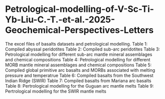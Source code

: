 # Petrological-modelling-of-V-Sc-Ti-Yb-Liu-C.-T.-et-al.-2025-Geochemical-Perspectives-Letters
The excel files of basalts datasets and petrological modelling. Table 1: Compiled abyssal peridotites Table 2: Compiled sub-arc peridotites Table 3: Petrological modelling for different sub-arc mantle mineral assemblages and chemical compositions Table 4: Petrological modelling for different MORB mantle mineral assemblages and chemical compositions Table 5: Compiled global primitive arc basalts and MORBs associated with melting pressure and temperatrue Table 6: Compiled basalts from the Southwest Indian Ridge (SWIR) Table 7: Compiled basalts from Mariana arc basalts Table 8: Pertrological modelling for the Guguan arc mantle melts Table 9: Pertrological modelling for the SWIR mantle melts
